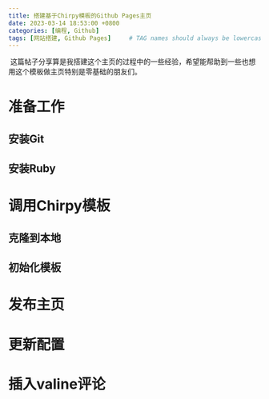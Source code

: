 ```yaml
---
title: 搭建基于Chirpy模板的Github Pages主页
date: 2023-03-14 18:53:00 +0800
categories: [编程, Github]
tags: [网站搭建, Github Pages]     # TAG names should always be lowercase
---
```


&nbsp;这篇帖子分享算是我搭建这个主页的过程中的一些经验，希望能帮助到一些也想用这个模板做主页特别是零基础的朋友们。

# 准备工作

## 安装Git

## 安装Ruby

# 调用Chirpy模板

## 克隆到本地

## 初始化模板

# 发布主页

# 更新配置

# 插入valine评论


